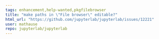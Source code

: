 ```yaml
---
tags: enhancement,help-wanted,pkgfilebrowser
title: "make paths in \"File browser\" editable?"
html_url: "https://github.com/jupyterlab/jupyterlab/issues/12221"
user: mathause
repo: jupyterlab/jupyterlab
---
```


